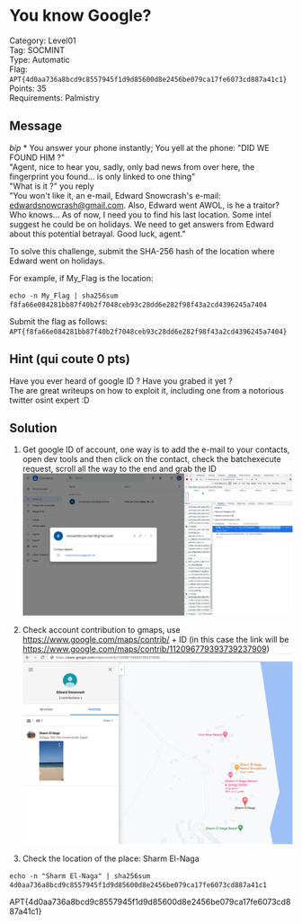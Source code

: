 # You know Google?

Category: Level01  
Tag: SOCMINT  
Type: Automatic  
Flag: `APT{4d0aa736a8bcd9c8557945f1d9d85600d8e2456be079ca17fe6073cd887a41c1}`  
Points: 35  
Requirements: Palmistry

## Message

*bip* \* You answer your phone instantly; You yell at the phone: "DID WE FOUND HIM ?"  
"Agent, nice to hear you, sadly, only bad news from over here, the fingerprint you found... is only linked to one thing"  
"What is it ?" you reply  
"You won't like it, an e-mail, Edward Snowcrash's e-mail: edwardsnowcrash@gmail.com.
Also, Edward went AWOL, is he a traitor? Who knows... As of now, I need you to find his last location. Some intel suggest he could be on holidays.
We need to get answers from Edward about this potential betrayal. Good luck, agent."

To solve this challenge, submit the SHA-256 hash of the location where Edward went on holidays.

For example, if My_Flag is the location:
```
echo -n My_Flag | sha256sum
f8fa66e084281bb87f40b2f7048ceb93c28dd6e282f98f43a2cd4396245a7404
```

Submit the flag as follows:  
`APT{f8fa66e084281bb87f40b2f7048ceb93c28dd6e282f98f43a2cd4396245a7404}`

## Hint (qui coute 0 pts)

Have you ever heard of google ID ? Have you grabed it yet ?  
The are great writeups on how to exploit it, including one from a notorious twitter osint expert :D  

## Solution

1. Get google ID of account, one way is to add the e-mail to your contacts, open dev tools and then click on the contact, check the batchexecute request, scroll all the way to the end and grab the ID  
![contact](contact.png)

2. Check account contribution to gmaps, use https://www.google.com/maps/contrib/ + ID (in this case the link will be https://www.google.com/maps/contrib/112096779393739237909)  
![contribution_gmaps](contribution_gmaps.png)

3. Check the location of the place: Sharm El-Naga
```
echo -n "Sharm El-Naga" | sha256sum
4d0aa736a8bcd9c8557945f1d9d85600d8e2456be079ca17fe6073cd887a41c1
```
APT{4d0aa736a8bcd9c8557945f1d9d85600d8e2456be079ca17fe6073cd887a41c1}
